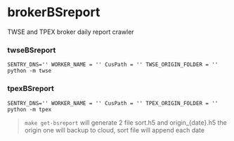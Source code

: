 # brokerBSreport
TWSE and TPEX broker daily report crawler

### twseBSreport
```
SENTRY_DNS='' WORKER_NAME = '' CusPath = '' TWSE_ORIGIN_FOLDER = '' python -m twse
```

### tpexBSreport
```
SENTRY_DNS='' WORKER_NAME = '' CusPath = '' TPEX_ORIGIN_FOLDER = '' python -m tpex
```

> `make get-bsreport` will generate 2 file sort.h5 and origin_{date}.h5 the origin one will backup to cloud, sort file will append each date